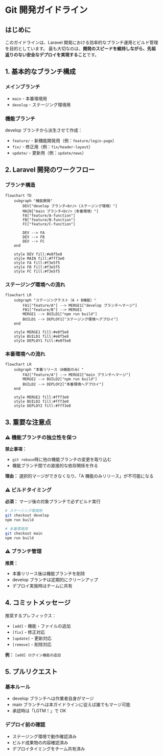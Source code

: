 # Git 開発ガイドライン

## はじめに

このガイドラインは、Laravel 開発における効率的なブランチ運用とビルド管理を目的としています。
最も大切なのは、**開発のスピードを維持しながら、先祖返りのない安全なデプロイを実現すること**です。

## 1. 基本的なブランチ構成

### メインブランチ

-   `main` - 本番環境用
-   `develop` - ステージング環境用

### 機能ブランチ

develop ブランチから派生させて作成：

-   `feature/` - 新機能開発用（例：`feature/login-page`）
-   `fix/` - 修正用（例：`fix/header-layout`）
-   `update/` - 更新用（例：`update/news`）

## 2. Laravel 開発のワークフロー

### ブランチ構造

```mermaid
flowchart TD
    subgraph "機能開発"
        DEV["develop ブランチ<br/>（ステージング環境）"]
        MAIN["main ブランチ<br/>（本番環境）"]
        FA["feature/A-function"]
        FB["feature/B-function"]
        FC["feature/C-function"]

        DEV --> FA
        DEV --> FB
        DEV --> FC
    end

    style DEV fill:#e8f5e8
    style MAIN fill:#fff3e0
    style FA fill:#f3e5f5
    style FB fill:#f3e5f5
    style FC fill:#f3e5f5
```

### ステージング環境への流れ

```mermaid
flowchart LR
    subgraph "ステージングテスト（A + B機能）"
        FA1["feature/A"] --> MERGE1["develop ブランチへマージ"]
        FB1["feature/B"] --> MERGE1
        MERGE1 --> BUILD1["npm run build"]
        BUILD1 --> DEPLOY1["ステージング環境へデプロイ"]
    end

    style MERGE1 fill:#e8f5e8
    style BUILD1 fill:#e8f5e8
    style DEPLOY1 fill:#e8f5e8
```

### 本番環境への流れ

```mermaid
flowchart LR
    subgraph "本番リリース（A機能のみ）"
        FA2["feature/A"] --> MERGE2["main ブランチへマージ"]
        MERGE2 --> BUILD2["npm run build"]
        BUILD2 --> DEPLOY2["本番環境へデプロイ"]
    end

    style MERGE2 fill:#fff3e0
    style BUILD2 fill:#fff3e0
    style DEPLOY2 fill:#fff3e0
```

## 3. 重要な注意点

### ⚠️ 機能ブランチの独立性を保つ

**禁止事項：**

-   `git rebase`時に他の機能ブランチの変更を取り込む
-   機能ブランチ間での直接的な依存関係を作る

**理由：** 選択的マージができなくなり、「A 機能のみリリース」が不可能になる

### ⚠️ ビルドタイミング

**必須：** マージ後の対象ブランチで必ずビルド実行

```bash
# ステージング環境用
git checkout develop
npm run build

# 本番環境用
git checkout main
npm run build
```

### ⚠️ ブランチ管理

**推奨：**

-   本番リリース後は機能ブランチを削除
-   develop ブランチは定期的にクリーンアップ
-   デプロイ実施時はチームに共有

## 4. コミットメッセージ

推奨するプレフィックス：

-   `[add]` - 機能・ファイルの追加
-   `[fix]` - 修正対応
-   `[update]` - 更新対応
-   `[remove]` - 削除対応

**例：** `[add] ログイン機能の追加`

## 5. プルリクエスト

### 基本ルール

-   develop ブランチへは作業者自身がマージ
-   main ブランチへは本ガイドラインに従えば誰でもマージ可能
-   承認時は「LGTM！」で OK

### デプロイ前の確認

-   ステージング環境で動作確認済み
-   ビルド成果物の内容確認済み
-   デプロイタイミングをチーム共有済み
